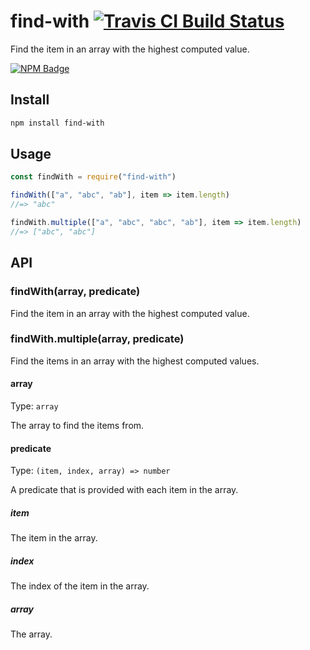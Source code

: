 # find-with [![Travis CI Build Status](https://img.shields.io/travis/com/Richienb/find-with/master.svg?style=for-the-badge)](https://travis-ci.com/Richienb/find-with)

Find the item in an array with the highest computed value.

[![NPM Badge](https://nodei.co/npm/find-with.png)](https://npmjs.com/package/find-with)

## Install

```sh
npm install find-with
```

## Usage

```js
const findWith = require("find-with")

findWith(["a", "abc", "ab"], item => item.length)
//=> "abc"

findWith.multiple(["a", "abc", "abc", "ab"], item => item.length)
//=> ["abc", "abc"]
```

## API

### findWith(array, predicate)

Find the item in an array with the highest computed value.

### findWith.multiple(array, predicate)

Find the items in an array with the highest computed values.

#### array

Type: `array`

The array to find the items from.

#### predicate

Type: `(item, index, array) => number`

A predicate that is provided with each item in the array.

##### item

The item in the array.

##### index

The index of the item in the array.

##### array

The array.
